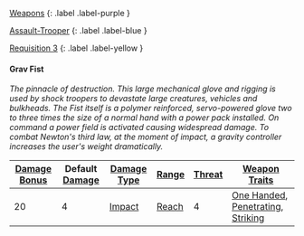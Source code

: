 
[Weapons](Game/Core/Weapons)
{: .label .label-purple }

[Assault-Trooper](Game/Blocks/Assault-Trooper)
{: .label .label-blue }

[Requisition 3](Game/Deployment#Requisition)
{: .label .label-yellow }
#### Grav Fist
*The pinnacle of destruction. This large mechanical glove and rigging is used by shock troopers to devastate large creatures, vehicles and bulkheads. The Fist itself is a polymer reinforced, servo-powered glove two to three times the size of a normal hand with a power pack installed. On command a power field is activated causing widespread damage. To combat Newton's third law, at the moment of impact, a gravity controller increases the user's weight dramatically.*

| [Damage Bonus](Core/Weapons#Damage%20Bonus) | Default [Damage](Core/Weapons#Calculating%20Damage) | [Damage Type](Core/Weapons#Damage%20Type) | [Range](Core/Weapons#Range)  | [Threat](Core/Weapons#Threat) | [Weapon Traits](Core/Weapon-Traits)                                                                                                                                                                                     |
| ------------------------------------------- | --------------------------------------------------- | ----------------------------------------- | ---------------------------- | ----------------------------- | ----------------------------------------------------------------------------------------------------------------------------------------------------------------------------------------------------------------------- |
| 20                                          | 4                                               | [Impact](Core/Injury#Impact)                  | [Reach](Core/Movement#Reach) | 4                             | [One Handed](Core/Weapon-Traits#One%20Handed), [Penetrating](Core/Weapon-Traits#Penetrating), [Striking](Game/Core/Weapon-Traits#Striking) |
